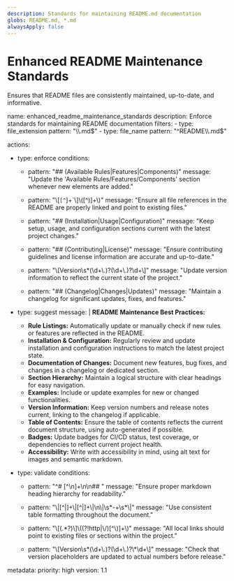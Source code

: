 ```yaml
---
description: Standards for maintaining README.md documentation
globs: README.md, *.md
alwaysApply: false
---
```

# Enhanced README Maintenance Standards

Ensures that README files are consistently maintained, up-to-date, and informative.

<rule>
name: enhanced_readme_maintenance_standards
description: Enforce standards for maintaining README documentation
filters:
  - type: file_extension
    pattern: "\\.md$"
  - type: file_name
    pattern: "^README\\.md$"

actions:
  - type: enforce
    conditions:
      - pattern: "## (Available Rules|Features|Components)"
        message: "Update the 'Available Rules/Features/Components' section whenever new elements are added."

      - pattern: "\\[`[^`]+`\\]\\([^)]+\\)"
        message: "Ensure all file references in the README are properly linked and point to existing files."

      - pattern: "## (Installation|Usage|Configuration)"
        message: "Keep setup, usage, and configuration sections current with the latest project changes."

      - pattern: "## (Contributing|License)"
        message: "Ensure contributing guidelines and license information are accurate and up-to-date."

      - pattern: "\\[Version\\s*(\\d+\\.)?(\\d+\\.)?\\d+\\]"
        message: "Update version information to reflect the current state of the project."

      - pattern: "## (Changelog|Changes|Updates)"
        message: "Maintain a changelog for significant updates, fixes, and features."

  - type: suggest
    message: |
      **README Maintenance Best Practices:**
      - **Rule Listings:** Automatically update or manually check if new rules or features are reflected in the README.
      - **Installation & Configuration:** Regularly review and update installation and configuration instructions to match the latest project state.
      - **Documentation of Changes:** Document new features, bug fixes, and changes in a changelog or dedicated section.
      - **Section Hierarchy:** Maintain a logical structure with clear headings for easy navigation.
      - **Examples:** Include or update examples for new or changed functionalities.
      - **Version Information:** Keep version numbers and release notes current, linking to the changelog if applicable.
      - **Table of Contents:** Ensure the table of contents reflects the current document structure, using auto-generated if possible.
      - **Badges:** Update badges for CI/CD status, test coverage, or dependencies to reflect current project health.
      - **Accessibility:** Write with accessibility in mind, using alt text for images and semantic markdown.

  - type: validate
    conditions:
      - pattern: "^# [^\\n]+\\n\\n## "
        message: "Ensure proper markdown heading hierarchy for readability."

      - pattern: "\\|[^|]+\\|[^|]+\\|\\n\\|\\s*-+\\s*\\|"
        message: "Use consistent table formatting throughout the document."

      - pattern: "\\[(.*?)\\]\\((?!http|\\/)[^\\)]+\\)"
        message: "All local links should point to existing files or sections within the project."

      - pattern: "\\[Version\\s*(\\d+\\.)?(\\d+\\.)?\\*\\d+\\]"
        message: "Check that version placeholders are updated to actual numbers before release."

metadata:
  priority: high
  version: 1.1
</rule>